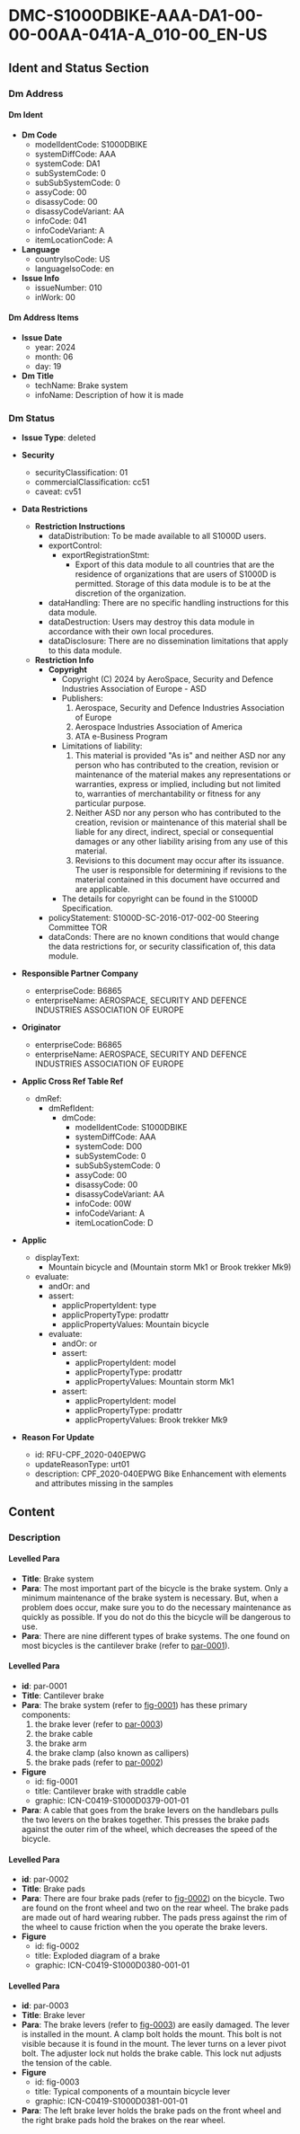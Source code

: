 DMC-S1000DBIKE-AAA-DA1-00-00-00AA-041A-A_010-00_EN-US
==============================================

## Ident and Status Section
### Dm Address
#### Dm Ident
* **Dm Code**
	+ modelIdentCode: S1000DBIKE
	+ systemDiffCode: AAA
	+ systemCode: DA1
	+ subSystemCode: 0
	+ subSubSystemCode: 0
	+ assyCode: 00
	+ disassyCode: 00
	+ disassyCodeVariant: AA
	+ infoCode: 041
	+ infoCodeVariant: A
	+ itemLocationCode: A
* **Language**
	+ countryIsoCode: US
	+ languageIsoCode: en
* **Issue Info**
	+ issueNumber: 010
	+ inWork: 00

#### Dm Address Items
* **Issue Date**
	+ year: 2024
	+ month: 06
	+ day: 19
* **Dm Title**
	+ techName: Brake system
	+ infoName: Description of how it is made

### Dm Status
* **Issue Type**: deleted
* **Security**
	+ securityClassification: 01
	+ commercialClassification: cc51
	+ caveat: cv51
* **Data Restrictions**
	+ **Restriction Instructions**
		- dataDistribution: To be made available to all S1000D users.
		- exportControl:
			- exportRegistrationStmt:
				+ Export of this data module to all countries that are the residence of organizations that are users of S1000D is permitted. Storage of this data module is to be at the discretion of the organization.
		- dataHandling: There are no specific handling instructions for this data module.
		- dataDestruction: Users may destroy this data module in accordance with their own local procedures.
		- dataDisclosure: There are no dissemination limitations that apply to this data module.
	+ **Restriction Info**
		- **Copyright**
			+ Copyright (C) 2024 by AeroSpace, Security and Defence Industries Association of Europe - ASD
			+ Publishers:
				1. Aerospace, Security and Defence Industries Association of Europe
				2. Aerospace Industries Association of America
				3. ATA e-Business Program
			+ Limitations of liability:
				1. This material is provided "As is" and neither ASD nor any person who has contributed to the creation, revision or maintenance of the material makes any representations or warranties, express or implied, including but not limited to, warranties of merchantability or fitness for any particular purpose.
				2. Neither ASD nor any person who has contributed to the creation, revision or maintenance of this material shall be liable for any direct, indirect, special or consequential damages or any other liability arising from any use of this material.
				3. Revisions to this document may occur after its issuance. The user is responsible for determining if revisions to the material contained in this document have occurred and are applicable.
			+ The details for copyright can be found in the S1000D Specification.
		- policyStatement: S1000D-SC-2016-017-002-00 Steering Committee TOR
		- dataConds: There are no known conditions that would change the data restrictions for, or security classification of, this data module.

* **Responsible Partner Company**
	+ enterpriseCode: B6865
	+ enterpriseName: AEROSPACE, SECURITY AND DEFENCE INDUSTRIES ASSOCIATION OF EUROPE
* **Originator**
	+ enterpriseCode: B6865
	+ enterpriseName: AEROSPACE, SECURITY AND DEFENCE INDUSTRIES ASSOCIATION OF EUROPE
* **Applic Cross Ref Table Ref**
	+ dmRef:
		- dmRefIdent:
			- dmCode:
				- modelIdentCode: S1000DBIKE
				- systemDiffCode: AAA
				- systemCode: D00
				- subSystemCode: 0
				- subSubSystemCode: 0
				- assyCode: 00
				- disassyCode: 00
				- disassyCodeVariant: AA
				- infoCode: 00W
				- infoCodeVariant: A
				- itemLocationCode: D

* **Applic**
	+ displayText:
		- Mountain bicycle and (Mountain storm Mk1 or Brook trekker Mk9)
	+ evaluate:
		- andOr: and
		- assert:
			- applicPropertyIdent: type
			- applicPropertyType: prodattr
			- applicPropertyValues: Mountain bicycle
		- evaluate:
			- andOr: or
			- assert:
				- applicPropertyIdent: model
				- applicPropertyType: prodattr
				- applicPropertyValues: Mountain storm Mk1
			- assert:
				- applicPropertyIdent: model
				- applicPropertyType: prodattr
				- applicPropertyValues: Brook trekker Mk9

* **Reason For Update**
	+ id: RFU-CPF_2020-040EPWG
	+ updateReasonType: urt01
	+ description: CPF_2020-040EPWG Bike Enhancement with elements and attributes missing in the samples

## Content
### Description
#### Levelled Para
* **Title**: Brake system
* **Para**: The most important part of the bicycle is the brake system. Only a minimum maintenance of the brake system is necessary. But, when a problem does occur, make sure you to do the necessary maintenance as quickly as possible. If you do not do this the bicycle will be dangerous to use.
* **Para**: There are nine different types of brake systems. The one found on most bicycles is the cantilever brake (refer to [par-0001](#par-0001)).
#### Levelled Para
* **id**: par-0001
* **Title**: Cantilever brake
* **Para**: The brake system (refer to [fig-0001](#fig-0001)) has these primary components:
	1. the brake lever (refer to [par-0003](#par-0003))
	2. the brake cable
	3. the brake arm
	4. the brake clamp (also known as callipers)
	5. the brake pads (refer to [par-0002](#par-0002))
* **Figure**
	+ id: fig-0001
	+ title: Cantilever brake with straddle cable
	+ graphic: ICN-C0419-S1000D0379-001-01
* **Para**: A cable that goes from the brake levers on the handlebars pulls the two levers on the brakes together. This presses the brake pads against the outer rim of the wheel, which decreases the speed of the bicycle.
#### Levelled Para
* **id**: par-0002
* **Title**: Brake pads
* **Para**: There are four brake pads (refer to [fig-0002](#fig-0002)) on the bicycle. Two are found on the front wheel and two on the rear wheel. The brake pads are made out of hard wearing rubber. The pads press against the rim of the wheel to cause friction when the you operate the brake levers.
* **Figure**
	+ id: fig-0002
	+ title: Exploded diagram of a brake
	+ graphic: ICN-C0419-S1000D0380-001-01
#### Levelled Para
* **id**: par-0003
* **Title**: Brake lever
* **Para**: The brake levers (refer to [fig-0003](#fig-0003)) are easily damaged. The lever is installed in the mount. A clamp bolt holds the mount. This bolt is not visible because it is found in the mount. The lever turns on a lever pivot bolt. The adjuster lock nut holds the brake cable. This lock nut adjusts the tension of the cable.
* **Figure**
	+ id: fig-0003
	+ title: Typical components of a mountain bicycle lever
	+ graphic: ICN-C0419-S1000D0381-001-01
* **Para**: The left brake lever holds the brake pads on the front wheel and the right brake pads hold the brakes on the rear wheel.